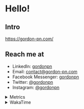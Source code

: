 # Hello!

## Intro

<https://gordon-pn.com/>

## Reach me at

- LinkedIn: [gordonpn](https://www.linkedin.com/in/gordonpn/)
- Email: [contact@gordon-pn.com](mailto:contact@gordon-pn.com)
- Facebook Messenger: [gordonpn](https://www.messenger.com/t/Gordonpn)
- Twitter: [@gordonpn](https://twitter.com/Gordonpn)
- Instagram: [@gordonpn](https://www.instagram.com/gordonpn/)

<details>
  <summary>Metrics</summary>

  <img align="center" src="https://github.com/gordonpn/gordonpn/blob/master/github-metrics.svg" alt="GitHub Metrics">

</details>

<details>
  <summary>WakaTime</summary>

  <!--START_SECTION:waka-->
📊 **This Week I Spent My Time On** 

```text
💬 Programming Languages: 
Other                    41 hrs 52 mins      ████████████████████████░   97.53 % 
TypeScript               30 mins             ░░░░░░░░░░░░░░░░░░░░░░░░░   01.18 % 
Brazil Dependency Config 12 mins             ░░░░░░░░░░░░░░░░░░░░░░░░░   00.48 % 
Text                     6 mins              ░░░░░░░░░░░░░░░░░░░░░░░░░   00.27 % 
JSON                     6 mins              ░░░░░░░░░░░░░░░░░░░░░░░░░   00.26 % 

🔥 Editors: 
Chrome                   26 hrs 12 mins      ███████████████░░░░░░░░░░   61.02 % 
Slack                    5 hrs 2 mins        ███░░░░░░░░░░░░░░░░░░░░░░   11.76 % 
Firefox                  3 hrs 45 mins       ██░░░░░░░░░░░░░░░░░░░░░░░   08.76 % 
Messages                 2 hrs 57 mins       ██░░░░░░░░░░░░░░░░░░░░░░░   06.90 % 
iTerm2                   2 hrs 5 mins        █░░░░░░░░░░░░░░░░░░░░░░░░   04.88 % 
```


 Last Updated on 24/08/2025 16:26:51 UTC
<!--END_SECTION:waka-->
</details>
